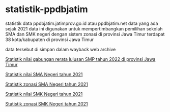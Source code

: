 # statistik-ppdbjatim
statistik data ppdbjatim.jatimprov.go.id atau ppdbjatim.net
data yang ada sejak 2021
data ini digunakan untuk mempertimbangkan pemilihan sekolah SMA dan SMK negeri dengan sistem zonasi di provinsi Jawa Timur
terdapat 38 kota/kabupaten di provinsi Jawa Timur

data tersebut di simpan dalam wayback web archive

[Statistik nilai gabungan rerata lulusan SMP tahun 2022 di provinsi Jawa Timur](https://github.com/natrya/statistik-ppdbjatim/blob/main/nilai_gabungan_2022.txt)

[Statistik nilai SMA Negeri tahun 2021](https://github.com/natrya/statistik-ppdbjatim/blob/main/statistik_sma_nilai_2021.txt)

[Statistik zonasi SMA Negeri tahun 2021](https://github.com/natrya/statistik-ppdbjatim/blob/main/statistik_sma_zonasi_2021.txt)

[Statistik nilai SMK Negeri tahun 2021](https://github.com/natrya/statistik-ppdbjatim/blob/main/statistik_smk_nilai_2021.txt)

[Statistik zonasi SMK Negeri tahun 2021](https://github.com/natrya/statistik-ppdbjatim/blob/main/statistik_smk_zonasi_2021.txt)


